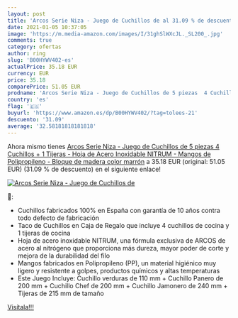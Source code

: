 ```yaml
---
layout: post
title: 'Arcos Serie Niza - Juego de Cuchillos de al 31.09 % de descuento'
date: 2021-01-05 10:37:05
image: 'https://m.media-amazon.com/images/I/31ghSlWXcJL._SL200_.jpg'
comments: true
category: ofertas
author: ring
slug: 'B00HYWV402-es'
actualPrice: 35.18 EUR
currency: EUR
price: 35.18
comparePrice: 51.05 EUR
prodname: 'Arcos Serie Niza - Juego de Cuchillos de 5 piezas  4 Cuchillos + 1 Tijeras  - Hoja de Acero Inoxidable NITRUM - Mangos de Polipropileno - Bloque de madera color marrón'
country: 'es'
flag: '🇪🇸'
buyurl: 'https://www.amazon.es/dp/B00HYWV402/?tag=tolees-21'
descuento: '31.09'
average: '32.58181818181818'
---
```


Ahora mismo tienes [Arcos Serie Niza - Juego de Cuchillos de 5 piezas  4 Cuchillos + 1 Tijeras  - Hoja de Acero Inoxidable NITRUM - Mangos de Polipropileno - Bloque de madera color marrón](https://www.amazon.es/dp/B00HYWV402/?tag=tolees-21) a 35.18 EUR (original: 51.05 EUR) (31.09 %  de descuento) en el siguiente enlace!

[![Arcos Serie Niza - Juego de Cuchillos de](https://m.media-amazon.com/images/I/31ghSlWXcJL._SL200_.jpg)](https://www.amazon.es/dp/B00HYWV402/?tag=tolees-21)

🔎:

- Cuchillos fabricados 100% en España con garantía de 10 años contra todo defecto de fabricación
- Taco de Cuchillos en Caja de Regalo que incluye 4 cuchillos de cocina y 1 tijeras de cocina
- Hoja de acero inoxidable NITRUM, una fórmula exclusiva de ARCOS de acero al nitrógeno que proporciona más dureza, mayor poder de corte y mejora de la durabilidad del filo
- Mangos fabricados en Polipropileno (PP), un material higiénico muy ligero y resistente a golpes, productos químicos y altas temperaturas
- Este Juego Incluye: Cuchillo verduras de 110 mm + Cuchillo Panero de 200 mm + Cuchillo Chef de 200 mm + Cuchillo Jamonero de 240 mm + Tijeras de 215 mm de tamaño

[Visítala!!!](https://www.amazon.es/dp/B00HYWV402/?tag=tolees-21)
